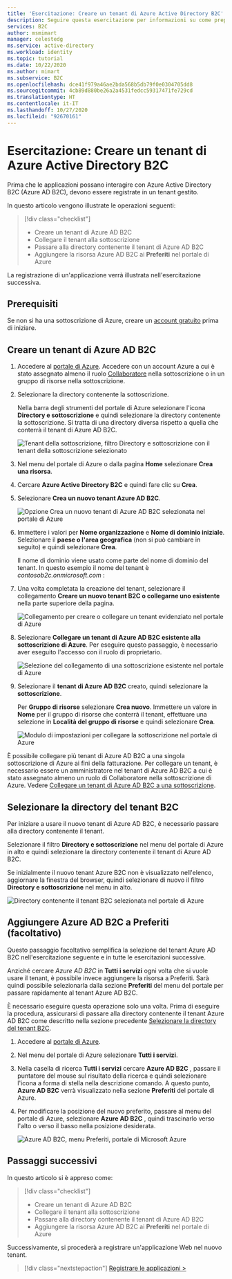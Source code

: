 ```yaml
---
title: 'Esercitazione: Creare un tenant di Azure Active Directory B2C'
description: Seguire questa esercitazione per informazioni su come preparare la registrazione delle applicazioni creando un tenant di Azure Active Directory B2C con il portale di Azure.
services: B2C
author: msmimart
manager: celestedg
ms.service: active-directory
ms.workload: identity
ms.topic: tutorial
ms.date: 10/22/2020
ms.author: mimart
ms.subservice: B2C
ms.openlocfilehash: dce41f979a46ae2bda568b5db79f0e0304705dd8
ms.sourcegitcommit: 4cb89d880be26a2a4531fedcc59317471fe729cd
ms.translationtype: HT
ms.contentlocale: it-IT
ms.lasthandoff: 10/27/2020
ms.locfileid: "92670161"
---
```

# <a name="tutorial-create-an-azure-active-directory-b2c-tenant"></a>Esercitazione: Creare un tenant di Azure Active Directory B2C

Prima che le applicazioni possano interagire con Azure Active Directory B2C (Azure AD B2C), devono essere registrate in un tenant gestito.

In questo articolo vengono illustrate le operazioni seguenti:

> [!div class="checklist"]
> * Creare un tenant di Azure AD B2C
> * Collegare il tenant alla sottoscrizione
> * Passare alla directory contenente il tenant di Azure AD B2C
> * Aggiungere la risorsa Azure AD B2C ai **Preferiti** nel portale di Azure

La registrazione di un'applicazione verrà illustrata nell'esercitazione successiva.

## <a name="prerequisites"></a>Prerequisiti

Se non si ha una sottoscrizione di Azure, creare un [account gratuito](https://azure.microsoft.com/free/?WT.mc_id=A261C142F) prima di iniziare.

## <a name="create-an-azure-ad-b2c-tenant"></a>Creare un tenant di Azure AD B2C

1. Accedere al [portale di Azure](https://portal.azure.com/). Accedere con un account Azure a cui è stato assegnato almeno il ruolo [Collaboratore](../role-based-access-control/built-in-roles.md) nella sottoscrizione o in un gruppo di risorse nella sottoscrizione.

1. Selezionare la directory contenente la sottoscrizione.

    Nella barra degli strumenti del portale di Azure selezionare l'icona **Directory e sottoscrizione** e quindi selezionare la directory contenente la sottoscrizione. Si tratta di una directory diversa rispetto a quella che conterrà il tenant di Azure AD B2C.

    ![Tenant della sottoscrizione, filtro Directory e sottoscrizione con il tenant della sottoscrizione selezionato](media/tutorial-create-tenant/portal-01-pick-directory.png)

1. Nel menu del portale di Azure o dalla pagina **Home** selezionare **Crea una risorsa**.
1. Cercare **Azure Active Directory B2C** e quindi fare clic su **Crea**.
1. Selezionare **Crea un nuovo tenant Azure AD B2C**.

    ![Opzione Crea un nuovo tenant di Azure AD B2C selezionata nel portale di Azure](media/tutorial-create-tenant/portal-02-create-tenant.png)
    
1. Immettere i valori per **Nome organizzazione** e **Nome di dominio iniziale**. Selezionare il **paese o l'area geografica** (non si può cambiare in seguito) e quindi selezionare **Crea**.

    Il nome di dominio viene usato come parte del nome di dominio del tenant. In questo esempio il nome del tenant è *contosob2c.onmicrosoft.com* :

1. Una volta completata la creazione del tenant, selezionare il collegamento **Creare un nuovo tenant B2C o collegarne uno esistente** nella parte superiore della pagina.

    ![Collegamento per creare o collegare un tenant evidenziato nel portale di Azure](media/tutorial-create-tenant/portal-04-select-link-sub-link.png)

1. Selezionare **Collegare un tenant di Azure AD B2C esistente alla sottoscrizione di Azure**. Per eseguire questo passaggio, è necessario aver eseguito l'accesso con il ruolo di proprietario.

   ![Selezione del collegamento di una sottoscrizione esistente nel portale di Azure](media/tutorial-create-tenant/portal-05-link-subscription.png)

1. Selezionare il **tenant di Azure AD B2C** creato, quindi selezionare la **sottoscrizione**.

    Per **Gruppo di risorse** selezionare **Crea nuovo**. Immettere un valore in **Nome** per il gruppo di risorse che conterrà il tenant, effettuare una selezione in **Località del gruppo di risorse** e quindi selezionare **Crea**.

    ![Modulo di impostazioni per collegare la sottoscrizione nel portale di Azure](media/tutorial-create-tenant/portal-06-link-subscription-settings.png)
    

È possibile collegare più tenant di Azure AD B2C a una singola sottoscrizione di Azure ai fini della fatturazione. Per collegare un tenant, è necessario essere un amministratore nel tenant di Azure AD B2C a cui è stato assegnato almeno un ruolo di Collaboratore nella sottoscrizione di Azure. Vedere [Collegare un tenant di Azure AD B2C a una sottoscrizione](billing.md#link-an-azure-ad-b2c-tenant-to-a-subscription).

## <a name="select-your-b2c-tenant-directory"></a>Selezionare la directory del tenant B2C

Per iniziare a usare il nuovo tenant di Azure AD B2C, è necessario passare alla directory contenente il tenant.

Selezionare il filtro **Directory e sottoscrizione** nel menu del portale di Azure in alto e quindi selezionare la directory contenente il tenant di Azure AD B2C.

Se inizialmente il nuovo tenant Azure B2C non è visualizzato nell'elenco, aggiornare la finestra del browser, quindi selezionare di nuovo il filtro **Directory e sottoscrizione** nel menu in alto.

![Directory contenente il tenant B2C selezionata nel portale di Azure](media/tutorial-create-tenant/portal-07-select-tenant-directory.png)

## <a name="add-azure-ad-b2c-as-a-favorite-optional"></a>Aggiungere Azure AD B2C a Preferiti (facoltativo)

Questo passaggio facoltativo semplifica la selezione del tenant Azure AD B2C nell'esercitazione seguente e in tutte le esercitazioni successive.

Anziché cercare *Azure AD B2C* in **Tutti i servizi** ogni volta che si vuole usare il tenant, è possibile invece aggiungere la risorsa a Preferiti. Sarà quindi possibile selezionarla dalla sezione **Preferiti** del menu del portale per passare rapidamente al tenant Azure AD B2C.

È necessario eseguire questa operazione solo una volta. Prima di eseguire la procedura, assicurarsi di passare alla directory contenente il tenant Azure AD B2C come descritto nella sezione precedente [Selezionare la directory del tenant B2C](#select-your-b2c-tenant-directory).

1. Accedere al [portale di Azure](https://portal.azure.com).
1. Nel menu del portale di Azure selezionare **Tutti i servizi**.
1. Nella casella di ricerca **Tutti i servizi** cercare **Azure AD B2C** , passare il puntatore del mouse sul risultato della ricerca e quindi selezionare l'icona a forma di stella nella descrizione comando. A questo punto, **Azure AD B2C** verrà visualizzato nella sezione **Preferiti** del portale di Azure.
1. Per modificare la posizione del nuovo preferito, passare al menu del portale di Azure, selezionare **Azure AD B2C** , quindi trascinarlo verso l'alto o verso il basso nella posizione desiderata.

    ![Azure AD B2C, menu Preferiti, portale di Microsoft Azure](media/tutorial-create-tenant/portal-08-b2c-favorite.png)

## <a name="next-steps"></a>Passaggi successivi

In questo articolo si è appreso come:

> [!div class="checklist"]
> * Creare un tenant di Azure AD B2C
> * Collegare il tenant alla sottoscrizione
> * Passare alla directory contenente il tenant di Azure AD B2C
> * Aggiungere la risorsa Azure AD B2C ai **Preferiti** nel portale di Azure

Successivamente, si procederà a registrare un'applicazione Web nel nuovo tenant.

> [!div class="nextstepaction"]
> [Registrare le applicazioni >](tutorial-register-applications.md)

